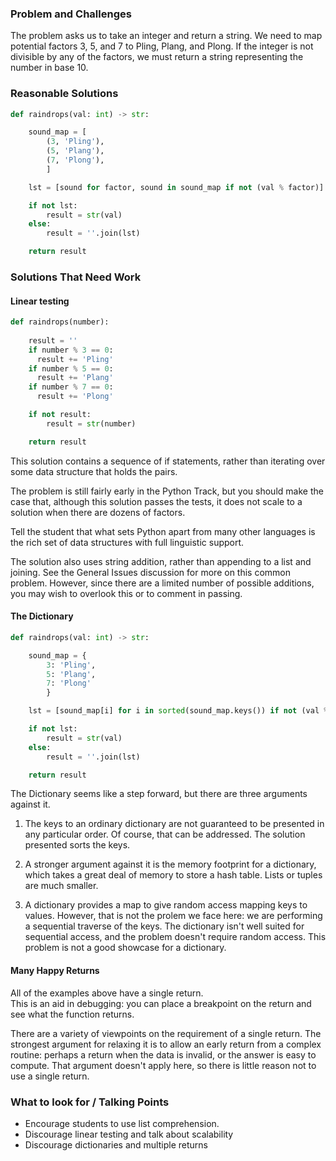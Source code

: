 ### Problem and Challenges

The problem asks us to take an integer and return a string.
We need to map potential factors 3, 5, and 7 to Pling, Plang, and Plong.
If the integer is not divisible by any of the factors, we must
return a string representing the number in base 10.

### Reasonable Solutions

```python
def raindrops(val: int) -> str:

    sound_map = [
        (3, 'Pling'),
        (5, 'Plang'),
        (7, 'Plong'),
        ]

    lst = [sound for factor, sound in sound_map if not (val % factor)]

    if not lst:
        result = str(val)
    else:
        result = ''.join(lst)

    return result
```

### Solutions That Need Work

#### Linear testing

```python
def raindrops(number): 
  
    result = ''
    if number % 3 == 0:
      result += 'Pling'
    if number % 5 == 0:
      result += 'Plang'
    if number % 7 == 0:
      result += 'Plong'

    if not result:
        result = str(number)

    return result
```

This solution contains
a sequence of if statements, rather than iterating
over some data structure that holds the pairs.

The problem is still fairly early in the Python 
Track, but you should make the case that, although
this solution passes the tests, it does not scale
to a solution when there are dozens of factors.

Tell the student that what sets Python apart
from many other languages is the rich set of 
data structures with full linguistic support.

The solution also uses string addition,
rather than appending to a list and joining.
See the General Issues discussion for more
on this common problem.
However, since there are a limited number
of possible additions, you may wish to overlook this
or to comment in passing.


#### The Dictionary

```python
def raindrops(val: int) -> str:

    sound_map = {
        3: 'Pling',
        5: 'Plang',
        7: 'Plong'
        }

    lst = [sound_map[i] for i in sorted(sound_map.keys()) if not (val % i)]

    if not lst:
        result = str(val)
    else:
        result = ''.join(lst)

    return result
```

The Dictionary seems like a step forward, but there are three arguments
against it. 

1. The keys to an ordinary dictionary are not
guaranteed to be presented in any particular order. Of course,
that can be addressed. The solution presented sorts the keys.

2. A stronger argument against it is the memory footprint for a
dictionary, which takes a great deal of memory to store
a hash table. Lists or tuples are much smaller.  

3. A dictionary provides a map to give
random access mapping keys to values. 
However, that is not the prolem we face here:
we are performing a sequential traverse of the 
keys. 
The dictionary isn't well suited for sequential
access, and the problem doesn't require random access. 
This problem is not a good showcase for a dictionary.   


#### Many Happy Returns

All of the examples above have a single return.  
This is an aid in debugging: you can place a 
breakpoint on the return and see what the function
returns.  

There are a variety of viewpoints on the requirement
of a single return. The strongest argument for
relaxing it is to allow an early return from a 
complex routine: perhaps a return when the data
is invalid, or the answer is easy to compute. 
That argument doesn't apply here, so there is
little reason not to use a single return. 

### What to look for / Talking Points

- Encourage students to use list comprehension.
- Discourage linear testing and talk about scalability
- Discourage dictionaries and multiple returns
